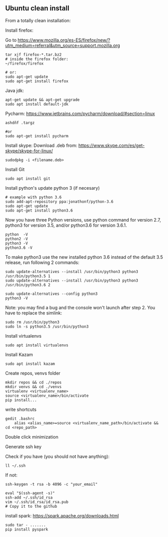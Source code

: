 ## Ubuntu clean install


From a totally clean installation:

Install firefox:

Go to https://www.mozilla.org/es-ES/firefox/new/?utm_medium=referral&utm_source=support.mozilla.org

	tar xjf firefox-*.tar.bz2
	# inside the firefox folder:
	~/firefox/firefox

	# or:
	sudo apt-get update
	sudo apt-get install firefox

Java jdk:

	apt-get update && apt-get upgrade
	sudo apt install default-jdk

Pycharm: https://www.jetbrains.com/pycharm/download/#section=linux

	ashdñf .targz

	#or
	sudo apt-get install pycharm


Install skype: Download .deb from: https://www.skype.com/es/get-skype/skype-for-linux/

	sudodpkg -i <filename.deb>

Install Git

	sudo apt install git

Install python's update python 3 (if necesary)
	
	# example with python 3.6
	sudo add-apt-repository ppa:jonathonf/python-3.6
	sudo apt-get update
	sudo apt-get install python3.6

Now you have three Python versions, use python command for version 2.7, python3 for version 3.5, and/or python3.6 for version 3.6.1.

	python  -V
	python2 -V
	python3 -V
	python3.6 -V

To make python3 use the new installed python 3.6 instead of the default 3.5 release, run following 2 commands:

	sudo update-alternatives --install /usr/bin/python3 python3 /usr/bin/python3.5 1
	sudo update-alternatives --install /usr/bin/python3 python3 /usr/bin/python3.6 2

	sudo update-alternatives --config python3
	python3 -V

Note: you may find a bug and the console won't launch after step 2. You have to replace the simlink:

	sudo rm /usr/bin/python3
	sudo ln -s python3.5 /usr/bin/python3

Install virtualenvs

	sudo apt install virtualenvs

Install Kazam

	sudo apt install kazam

Create repos, venvs folder

	mkdir repos && cd ./repos
	mkdir venvs && cd ./venvs
	virtualenv <virtualenv_name>
	source <virtualenv_name>/bin/activate
	pip install...

write shortcuts

	gedit .bashrc
		alias <alias_name>=source <virtualenv_name_path>/bin/activate && cd <repo_path>

Double click minimization



Generate ssh key

Check if you have (you should not have anything):

	ll ~/.ssh

If not:

	ssh-keygen -t rsa -b 4096 -c "your_email"

	eval "$(ssh-agent -s)"
	ssh-add ~/.ssh/id_rsa
	vim ~/.ssh/id_rsa/id_rsa.pub
	# Copy it to the github


install spark: https://spark.apache.org/downloads.html

	sudo tar - .......
	pip install pyspark